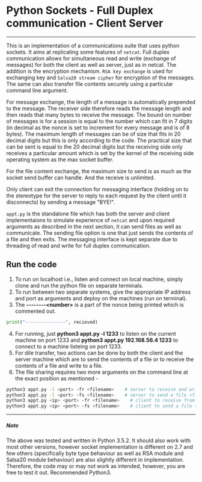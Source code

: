 # Python Sockets - Full Duplex communication - Client Server

---

This is an implementation of a communications suite that uses python sockets. It aims at replicating some features of `netcat`. Full duplex communication allows for simultaneous read and write (exchange of messages) for both the client as well as server, just as in netcat. The addition is the encryption mechanism. `RSA key exchange` is used for exchanging key and `Salsa20 stream cipher` for encryption of the messages. The same can also transfer file contents securely using a particular command line argument. 

For message exchange, the length of a message is automatically prepended to the message. The receiver side therefore reads the message length and then reads that many bytes to receive the message. The bound on number of messages is for a session is equal to the number which can fit in 7 digits (in decimal as the nonce is set to increment for every message and is of 8 bytes). The maximum length of messages can be of size that fits in 20 decimal digits but this is only according to the code. The practical size that can be sent is equal to the 20 decimal digits but the receiving side only receives a particular amount which is set by the kernel of the receiving side operating system as the max socket buffer.

For the file content exchange, the maximum size to send is as much as the socket send buffer can handle. And the receive is unlimited.

Only client can exit the connection for messaging interface (holding on to the stereotype for the server to reply to each request by the client until it disconnects) by sending a message "BYE!". 

`appt.py` is the standalone file which has both the server and client implementaions to simulate experience of `netcat` and upon required arguments as described in the next section, it can send files as well as communicate. The sending file option is one that just sends the contents of a file and then exits. The messaging interface is kept separate due to threading of read and write for full duplex communication. 

## Run the code

1. To run on localhost i.e., listen and connect on local machine, simply clone and run the python file on separate terminals.
2. To run between two separate systems, give the appropriate IP address and port as arguments and deploy on the machines (run on terminal).
3. The **--------\<number\>** is a part of the nonce being printed which is commented out. 
```python
print("---------------", recieved)
```
4. For running, just **python3 appt.py -l 1233** to listen on the current machine on port 1233 and **python3 appt.py 192.168.56.4 1233** to connect to a machine listeing on port 1233.
5. For dile transfer, two actions can be done by both the client and the server machine which are to send the contents of a file or to receive the contents of a file and write to a file.
6. The file sharing requires two more arguments on the command line at the exact position as mentioned - 
```bash
python3 appt.py -l <port> -fr <filename>    # server to receive and write into a file <filename>
python3 appt.py -l <port> -fs <filename>    # server to send a file <filename>
python3 appt.py <ip> <port> -fr <filename>    # client to receive from a machine <ip> listening on <port> and write into a file <filename>
python3 appt.py <ip> <port> -fs <filename>    # client to send a file <filename> to a machine <ip> listening on <port> 
```

---

##### Note
The above was tested and written in Python 3.5.2. It should also work with most other versions, however socket implementation is different on 2.7 and few others (specifically byte type behaviour as well as RSA module and Salsa20 module behaviour) are also slightly different in implementation. Therefore, the code may or may not work as intended, however, you are free to test it out. Recommended Python3.
